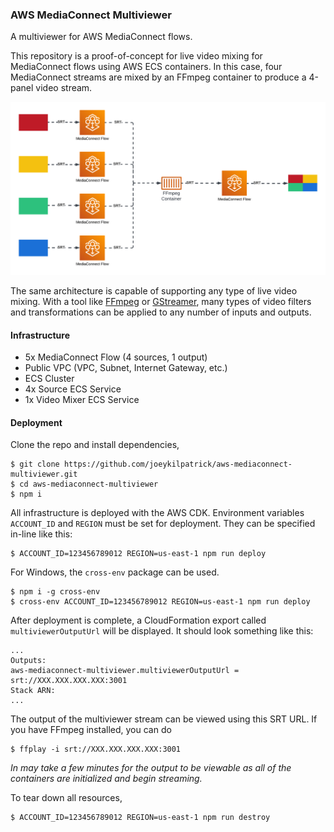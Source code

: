 ### AWS MediaConnect Multiviewer

A multiviewer for AWS MediaConnect flows.

This repository is a proof-of-concept for live video mixing for MediaConnect flows using AWS ECS containers. In this case, four MediaConnect streams are mixed by an FFmpeg container to produce a 4-panel video stream.

![Multiviewer diagram](./diagram.png)

The same architecture is capable of supporting any type of live video mixing. With a tool like [FFmpeg](https://ffmpeg.org/) or [GStreamer](https://gstreamer.freedesktop.org/), many types of video filters and transformations can be applied to any number of inputs and outputs.

#### Infrastructure
- 5x MediaConnect Flow (4 sources, 1 output)
- Public VPC (VPC, Subnet, Internet Gateway, etc.)
- ECS Cluster
- 4x Source ECS Service
- 1x Video Mixer ECS Service

#### Deployment

Clone the repo and install dependencies,

```shell
$ git clone https://github.com/joeykilpatrick/aws-mediaconnect-multiviewer.git
$ cd aws-mediaconnect-multiviewer
$ npm i
```

All infrastructure is deployed with the AWS CDK. Environment variables `ACCOUNT_ID` and `REGION` must be set for deployment. They can be specified in-line like this:
```shell
$ ACCOUNT_ID=123456789012 REGION=us-east-1 npm run deploy
```
For Windows, the `cross-env` package can be used.
```shell
$ npm i -g cross-env
$ cross-env ACCOUNT_ID=123456789012 REGION=us-east-1 npm run deploy
```

After deployment is complete, a CloudFormation export called `multiviewerOutputUrl` will be displayed. It should look something like this:

```text
...
Outputs:
aws-mediaconnect-multiviewer.multiviewerOutputUrl = srt://XXX.XXX.XXX.XXX:3001
Stack ARN:
...
```

The output of the multiviewer stream can be viewed using this SRT URL. If you have FFmpeg installed, you can do
```shell
$ ffplay -i srt://XXX.XXX.XXX.XXX:3001
```

*In may take a few minutes for the output to be viewable as all of the containers are initialized and begin streaming.*

To tear down all resources,

```shell
$ ACCOUNT_ID=123456789012 REGION=us-east-1 npm run destroy
```
